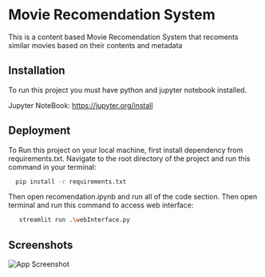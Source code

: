 
# Movie Recomendation System    

This is a content based Movie Recomendation System that recoments similar movies based on their contents and metadata




## Installation

To run this project you must have python and jupyter notebook installed.

Jupyter NoteBook: https://jupyter.org/install

    
## Deployment

To Run this project on your local machine, first install dependency from requirements.txt. Navigate to the root directory of the project and run this command in your terminal:

```bash
  pip install -r requirements.txt
```
 Then open recomendation.ipynb and run all of the code section. Then open terminal and run this command to access web interface:

 ```bash
    streamlit run .\webInterface.py
 ```



## Screenshots

![App Screenshot](https://cdn.discordapp.com/attachments/1006128900121833492/1239485084948631606/image.png)

